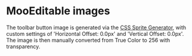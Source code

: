 MooEditable images
==================

The toolbar button image is generated via the [CSS Sprite Generator](http://spritegen.website-performance.org/), with custom settings of 'Horizontal Offset: 0.0px' and 'Vertical Offset: 0.0px'. The image is then manually converted from True Color to 256 with transparency.